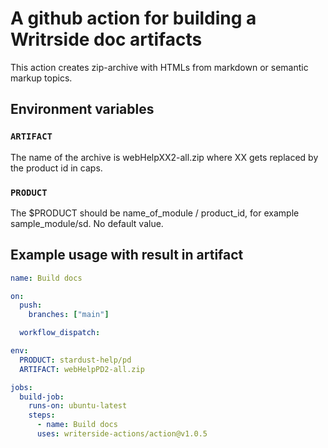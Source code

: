 # A github action for building a Writrside doc artifacts

This action creates zip-archive with HTMLs  from markdown or semantic markup topics.

## Environment variables

### `ARTIFACT`

The name of the archive is webHelpXX2-all.zip where XX gets replaced by the product id in caps.

### `PRODUCT`

The $PRODUCT should be name_of_module / product_id, for example sample_module/sd. No default value.

## Example usage with result in artifact

```yml
name: Build docs

on:
  push:
    branches: ["main"]

  workflow_dispatch:

env:
  PRODUCT: stardust-help/pd
  ARTIFACT: webHelpPD2-all.zip

jobs:
  build-job:
    runs-on: ubuntu-latest
    steps:
      - name: Build docs
      uses: writerside-actions/action@v1.0.5
```
